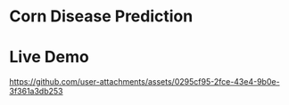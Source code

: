 # Corn Disease Prediction

# Live Demo



https://github.com/user-attachments/assets/0295cf95-2fce-43e4-9b0e-3f361a3db253




